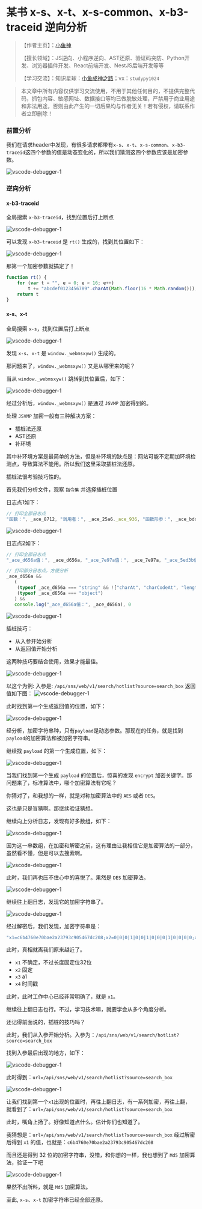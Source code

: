 # 某书 x-s、x-t、x-s-common、x-b3-traceid 逆向分析


> 【作者主页】：[小鱼神](https://img-blog.csdnimg.cn/2021062911555986.png)
>
> 【擅长领域】：JS逆向、小程序逆向、AST还原、验证码突防、Python开发、浏览器插件开发、React前端开发、NestJS后端开发等等
>
> 【学习交流】：知识星球：[小鱼成神之路](https://t.zsxq.com/gkn0r)；vx：`studypy1024`


> 本文章中所有内容仅供学习交流使用，不用于其他任何目的，不提供完整代码，抓包内容、敏感网址、数据接口等均已做脱敏处理，严禁用于商业用途和非法用途，否则由此产生的一切后果均与作者无关！若有侵权，请联系作者立即删除！

### 前置分析

我们在请求header中发现，有很多请求都带有`x-s`、`x-t`、`x-s-common`、`x-b3-traceid`这四个参数的值是动态变化的，所以我们猜测这四个参数应该是加密参数。

![vscode-debugger-1](/images/reverse/jsreverse/xhs/1.png)



### 逆向分析

#### x-b3-traceid

全局搜索 `x-b3-traceid`，找到位置后打上断点

![vscode-debugger-1](/images/reverse/jsreverse/xhs/2.png)

可以发现 `x-b3-traceid` 是 `rt()` 生成的，找到其位置如下：

![vscode-debugger-1](/images/reverse/jsreverse/xhs/3.png)

那第一个加密参数就搞定了！

```js
function rt() {
    for (var t = "", e = 0; e < 16; e++)
        t += "abcdef0123456789".charAt(Math.floor(16 * Math.random()));
    return t
}
```

#### x-s、x-t

全局搜索 `x-s`，找到位置后打上断点

![vscode-debugger-1](/images/reverse/jsreverse/xhs/4.png)

发现 `x-s`、`x-t` 是 `window._webmsxyw()` 生成的。

那问题来了，`window._webmsxyw()` 又是从哪里来的呢？

当从 `window._webmsxyw()` 跳转到其位置后，如下：

![vscode-debugger-1](/images/reverse/jsreverse/xhs/5.png)

经过分析后，`window._webmsxyw()` 是通过 `JSVMP` 加密得到的。

处理 `JSVMP` 加密一般有三种解决方案：
- 插桩法还原
- AST还原
- 补环境

其中补环境方案是最简单的方法，但是补环境的缺点是：网站可能不定期加环境检测点，导致算法不能用。所以我们这里采取插桩法还原。

插桩法很考验技巧性的。

首先我们分析文件，观察 `指令集` 并选择插桩位置

日志点1如下：

```js
// 打印全部日志点
"函数：", _ace_8712, "调用者：", _ace_25a6._ace_936, "函数形参：", _ace_bdcc
```
![vscode-debugger-1](/images/reverse/jsreverse/xhs/6.png)


日志点2如下：

```js
// 打印全部日志点
"_ace_d656a值：", _ace_d656a, "_ace_7e97a值：", _ace_7e97a, "_ace_5ed3b值：", _ace_5ed3b, "_ace_0a916值：", _ace_0a916

// 打印部分日志点，方便分析
_ace_d656a &&
   (
    (typeof _ace_d656a === "string" && !["charAt", "charCodeAt", "length", "random", "Math", "ceil ", "fromCharCode", "match", "shouldJoker"].some(i=>i.includes(_ace_d656a))) ||
    (typeof _ace_d656a === "object")
   ) &&
   console.log("_ace_d656a值：", _ace_d656a), 0
```
![vscode-debugger-1](/images/reverse/jsreverse/xhs/7.png)

插桩技巧：
- 从入参开始分析
- 从返回值开始分析

这两种技巧要结合使用，效果才能最佳。

![vscode-debugger-1](/images/reverse/jsreverse/xhs/8.png)

以这个为例:
入参是: `/api/sns/web/v1/search/hotlist?source=search_box`
返回值如下图：
![vscode-debugger-1](/images/reverse/jsreverse/xhs/9.png)

此时找到第一个生成返回值的位置，如下：

![vscode-debugger-1](/images/reverse/jsreverse/xhs/10.png)

经分析，加密字符串种，只有`payload`是动态参数。那现在的任务，就是找到`payload`的加密算法和被加密字符串。


继续找 `payload` 的第一个生成位置，如下：

![vscode-debugger-1](/images/reverse/jsreverse/xhs/11.png)

当我们找到第一个生成 `payload` 的位置后，惊喜的发现 `encrypt` 加密关键字。那问题来了，标准算法中，哪个加密算法有它呢？

你猜对了，和我想的一样，就是对称加密算法中的 `AES` 或者 `DES`。

这也是只是盲猜啊。那继续验证猜想。

继续向上分析日志，发现有好多数组，如下：

![vscode-debugger-1](/images/reverse/jsreverse/xhs/12.png)

因为这一串数组，在加密和解密之前，这有理由让我相信它是加密算法的一部分，虽然看不懂，但是可以去搜索啊。

![vscode-debugger-1](/images/reverse/jsreverse/xhs/13.png)

此时，我们再也压不住心中的喜悦了。果然是 `DES` 加密算法。

![vscode-debugger-1](/images/reverse/jsreverse/xhs/14.png)

继续往上翻日志，发现它的加密字符串了。

![vscode-debugger-1](/images/reverse/jsreverse/xhs/15.png)

经过解密后，我们发现，加密字符串是：

```js
"x1=c6b4760e70bae2a23793c905467dc208;x2=0|0|0|1|0|0|1|0|0|0|1|0|0|0|0;x3=18ee0b8eaa14szquw6otb9amxbdj35n5nrhcpqi4j50000360507;x4=1718705093623;"
```

此时，真相就离我们原来越近了。

- `x1` 不确定，不过长度固定位32位
- `x2` 固定
- `x3` a1
- `x4` 时间戳


此时，此时工作中心已经非常明确了，就是 `x1`。

继续往上翻日志也行。不过，学习技术嘛，就要学会从多个角度分析。

还记得前面说的，插桩的技巧吗？

此时，我们从入参开始分析。入参为：`/api/sns/web/v1/search/hotlist?source=search_box`

找到入参最后出现的地方，如下：

![vscode-debugger-1](/images/reverse/jsreverse/xhs/16.png)

此时得到：`url=/api/sns/web/v1/search/hotlist?source=search_box`


![vscode-debugger-1](/images/reverse/jsreverse/xhs/17.png)

让我们找到第一个`x1`出现的位置时，再往上翻日志，有一系列加密，再往上翻，就看到了：`url=/api/sns/web/v1/search/hotlist?source=search_box`

此时，嘴角上扬了。好像知道点什么。估计你们也知道了。

我猜想是：`url=/api/sns/web/v1/search/hotlist?source=search_box` 经过解密后得到 `x1` 的值，也就是：`c6b4760e70bae2a23793c905467dc208`

而且还是得到 32 位的加密字符串，没错，和你想的一样，我也想到了 `Md5` 加密算法，验证一下吧

![vscode-debugger-1](/images/reverse/jsreverse/xhs/18.png)

果然不出所料，就是 `Md5` 加密算法。

至此, `x-s`、`x-t` 加密字符串已经全部还原。















